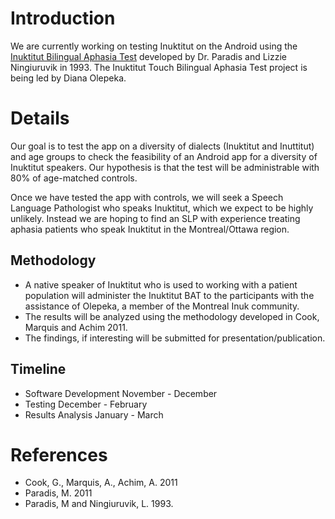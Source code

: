 # Introduction #

We are currently working on testing Inuktitut on the Android using the [Inuktitut Bilingual Aphasia Test](http://www.mcgill.ca/linguistics/research/bat/#inuktitut) developed by Dr. Paradis and Lizzie Ningiuruvik in 1993. The Inuktitut Touch Bilingual Aphasia Test project is being led by Diana Olepeka.



# Details #

Our goal is to test the app on a diversity of dialects (Inuktitut and Inuttitut) and age groups to check the feasibility of an Android app for a diversity of Inuktitut speakers. Our hypothesis is that the test will be administrable with 80% of age-matched controls.

Once we have tested the app with controls, we will seek a Speech Language Pathologist who speaks Inuktitut, which we expect to be highly unlikely. Instead we are hoping to find an SLP with experience treating aphasia patients who speak Inuktitut in the Montreal/Ottawa region.

## Methodology ##

  * A native speaker of Inuktitut who is used to working with a patient population will administer the Inuktitut BAT to the participants with the assistance of Olepeka, a member of the Montreal Inuk community.
  * The results will be analyzed using the methodology developed in Cook, Marquis and Achim 2011.
  * The findings, if interesting will be submitted for presentation/publication.


## Timeline ##

  * Software Development November - December
  * Testing December - February
  * Results Analysis January - March

# References #

  * Cook, G., Marquis, A., Achim, A. 2011
  * Paradis, M.  2011
  * Paradis, M and Ningiuruvik, L. 1993.